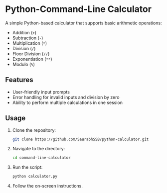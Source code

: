 # Python-Command-Line Calculator 
A simple Python-based calculator that supports basic arithmetic operations:
- Addition (`+`)
- Subtraction (`-`)
- Multiplication (`*`)
- Division (`/`)
- Floor Division (`//`)
- Exponentiation (`**`)
- Modulo (`%`)

## Features
- User-friendly input prompts
- Error handling for invalid inputs and division by zero
- Ability to perform multiple calculations in one session

## Usage
1. Clone the repository:
   ```bash
   git clone https://github.com/SaurabhSSB/python-calculator.git
   
2. Navigate to the directory:
   ```bash
   cd command-line-calculator
   
3. Run the script:
   ```bash
   python calculator.py
   

4. Follow the on-screen instructions.



